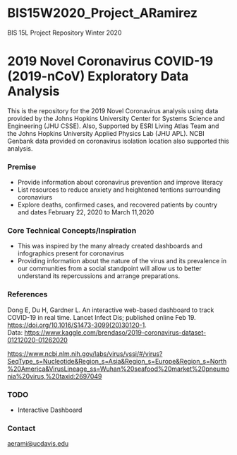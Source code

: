 # BIS15W2020_Project_ARamirez
BIS 15L Project Repository Winter 2020
# 2019 Novel Coronavirus COVID-19 (2019-nCoV) Exploratory Data Analysis


This is the repository for the 2019 Novel Coronavirus analysis using data provided by the Johns Hopkins University Center for Systems Science and Engineering (JHU CSSE). Also, Supported by ESRI Living Atlas Team and the Johns Hopkins University Applied Physics Lab (JHU APL). NCBI Genbank data provided on coronavirus isolation location also supported this analysis.

### Premise

- Provide information about coronavirus prevention and improve literacy
- List resources to reduce anxiety and heightened tentions surrounding coronaviurs
- Explore deaths, confirmed cases, and recovered patients by country and dates February 22, 2020 to March 11,2020

### Core Technical Concepts/Inspiration

- This was inspired by the many already created dashboards and infographics present for coronavirus
- Providing information about the nature of the virus and its prevalence in our communities from a social standpoint will allow us to better understand its repercussions and arrange preparations.

### References

Dong E, Du H, Gardner L. An interactive web-based dashboard to track COVID-19 in real time. Lancet Infect Dis; published online Feb 19. https://doi.org/10.1016/S1473-3099(20)30120-1.  
Data: https://www.kaggle.com/brendaso/2019-coronavirus-dataset-01212020-01262020

https://www.ncbi.nlm.nih.gov/labs/virus/vssi/#/virus?SeqType_s=Nucleotide&Region_s=Asia&Region_s=Europe&Region_s=North%20America&VirusLineage_ss=Wuhan%20seafood%20market%20pneumonia%20virus,%20taxid:2697049

### TODO
- Interactive Dashboard

### Contact
aerami@ucdavis.edu
